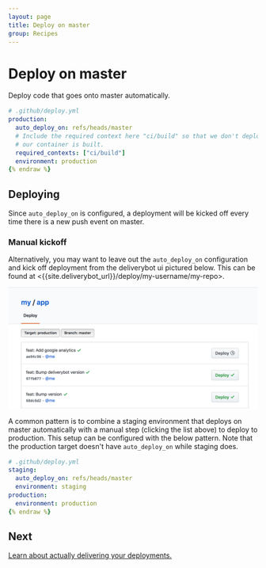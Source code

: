 ```yaml
---
layout: page
title: Deploy on master
group: Recipes
---
```


# Deploy on master

Deploy code that goes onto master automatically.

```yaml {% raw %}
# .github/deploy.yml
production:
  auto_deploy_on: refs/heads/master
  # Include the required context here "ci/build" so that we don't deploy before
  # our container is built.
  required_contexts: ["ci/build"]
  environment: production
{% endraw %}
```

## Deploying

Since `auto_deploy_on` is configured, a deployment will be kicked off every time
there is a new push event on master.

### Manual kickoff

Alternatively, you may want to leave out the `auto_deploy_on` configuration and
kick off deployment from the deliverybot ui pictured below. This can be found at
<{{site.deliverybot_url}}/deploy/my-username/my-repo>.

![On master deploy](/assets/images/deploy-list.png)

A common pattern is to combine a staging environment that deploys on master
automatically with a manual step (clicking the list above) to deploy to
production. This setup can be configured with the below pattern. Note that the
production target doesn't have `auto_deploy_on` while staging does.

```yaml {% raw %}
# .github/deploy.yml
staging:
  auto_deploy_on: refs/heads/master
  environment: staging
production:
  environment: production
{% endraw %}
```

## Next

[Learn about actually delivering your deployments.](/docs/integrations)

